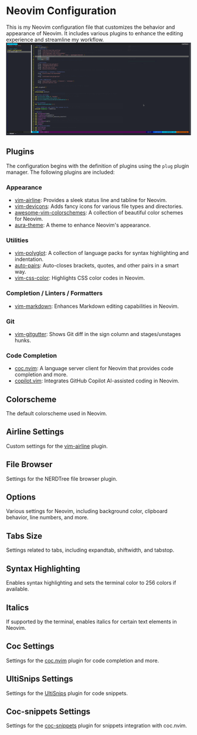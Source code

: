 # Neovim Configuration

This is my Neovim configuration file that customizes the behavior and appearance of Neovim. It includes various plugins to enhance the editing experience and streamline my workflow.
<img src="neovim.png">

## Plugins

The configuration begins with the definition of plugins using the `plug` plugin manager. The following plugins are included:

### Appearance

- [vim-airline](https://github.com/vim-airline/vim-airline): Provides a sleek status line and tabline for Neovim.
- [vim-devicons](https://github.com/ryanoasis/vim-devicons): Adds fancy icons for various file types and directories.
- [awesome-vim-colorschemes](https://github.com/rafi/awesome-vim-colorschemes): A collection of beautiful color schemes for Neovim.
- [aura-theme](https://github.com/daltonmenezes/aura-theme): A theme to enhance Neovim's appearance.

### Utilities

- [vim-polyglot](https://github.com/sheerun/vim-polyglot): A collection of language packs for syntax highlighting and indentation.
- [auto-pairs](https://github.com/jiangmiao/auto-pairs): Auto-closes brackets, quotes, and other pairs in a smart way.
- [vim-css-color](https://github.com/ap/vim-css-color): Highlights CSS color codes in Neovim.

### Completion / Linters / Formatters

- [vim-markdown](https://github.com/plasticboy/vim-markdown): Enhances Markdown editing capabilities in Neovim.

### Git

- [vim-gitgutter](https://github.com/airblade/vim-gitgutter): Shows Git diff in the sign column and stages/unstages hunks.

### Code Completion

- [coc.nvim](https://github.com/neoclide/coc.nvim): A language server client for Neovim that provides code completion and more.
- [copilot.vim](https://github.com/github/copilot.vim): Integrates GitHub Copilot AI-assisted coding in Neovim.

## Colorscheme

The default colorscheme used in Neovim.

## Airline Settings

Custom settings for the [vim-airline](https://github.com/vim-airline/vim-airline) plugin.

## File Browser

Settings for the NERDTree file browser plugin.

## Options

Various settings for Neovim, including background color, clipboard behavior, line numbers, and more.

## Tabs Size

Settings related to tabs, including expandtab, shiftwidth, and tabstop.

## Syntax Highlighting

Enables syntax highlighting and sets the terminal color to 256 colors if available.

## Italics

If supported by the terminal, enables italics for certain text elements in Neovim.

## Coc Settings

Settings for the [coc.nvim](https://github.com/neoclide/coc.nvim) plugin for code completion and more.

## UltiSnips Settings

Settings for the [UltiSnips](https://github.com/SirVer/ultisnips) plugin for code snippets.

## Coc-snippets Settings

Settings for the [coc-snippets](https://github.com/neoclide/coc-snippets) plugin for snippets integration with coc.nvim.
